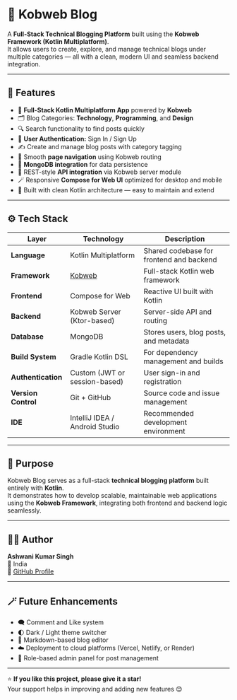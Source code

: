 # 📝 Kobweb Blog

A **Full-Stack Technical Blogging Platform** built using the **Kobweb Framework (Kotlin Multiplatform)**.  
It allows users to create, explore, and manage technical blogs under multiple categories — all with a clean, modern UI and seamless backend integration.

---

## 🚀 Features

- 🧠 **Full-Stack Kotlin Multiplatform App** powered by **Kobweb**
- 🗂️ Blog Categories: **Technology**, **Programming**, and **Design**
- 🔍 Search functionality to find posts quickly
- 👤 **User Authentication:** Sign In / Sign Up
- ✍️ Create and manage blog posts with category tagging
- 🧭 Smooth **page navigation** using Kobweb routing
- 💾 **MongoDB integration** for data persistence
- 🔗 REST-style **API integration** via Kobweb server module
- 🪄 Responsive **Compose for Web UI** optimized for desktop and mobile
- 🧰 Built with clean Kotlin architecture — easy to maintain and extend

---

## ⚙️ Tech Stack

| Layer | Technology | Description |
|-------|-------------|-------------|
| **Language** | Kotlin Multiplatform | Shared codebase for frontend and backend |
| **Framework** | [Kobweb](https://github.com/varabyte/kobweb) | Full-stack Kotlin web framework |
| **Frontend** | Compose for Web | Reactive UI built with Kotlin |
| **Backend** | Kobweb Server (Ktor-based) | Server-side API and routing |
| **Database** | MongoDB | Stores users, blog posts, and metadata |
| **Build System** | Gradle Kotlin DSL | For dependency management and builds |
| **Authentication** | Custom (JWT or session-based) | User sign-in and registration |
| **Version Control** | Git + GitHub | Source code and issue management |
| **IDE** | IntelliJ IDEA / Android Studio | Recommended development environment |

---

## 🎯 Purpose

Kobweb Blog serves as a full-stack **technical blogging platform** built entirely with **Kotlin**.  
It demonstrates how to develop scalable, maintainable web applications using the **Kobweb Framework**, integrating both frontend and backend logic seamlessly.

---

## 🧑‍💻 Author

**Ashwani Kumar Singh**  
📍 India  
💼 [GitHub Profile](https://github.com/ashwanisingh8713)

---

## 🪄 Future Enhancements

- 🗨️ Comment and Like system
- 🌓 Dark / Light theme switcher
- 📝 Markdown-based blog editor
- ☁️ Deployment to cloud platforms (Vercel, Netlify, or Render)
- 🔐 Role-based admin panel for post management

---

⭐ **If you like this project, please give it a star!**  
Your support helps in improving and adding new features 😊